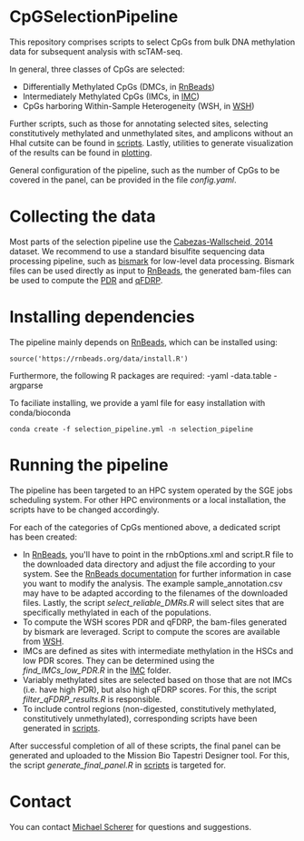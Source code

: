 # CpGSelectionPipeline

This repository comprises scripts to select CpGs from bulk DNA methylation data for subsequent analysis with scTAM-seq. 

In general, three classes of CpGs are selected:
- Differentially Methylated CpGs (DMCs, in [RnBeads](RnBeads))
- Intermediately Methylated CpGs (IMCs, in [IMC](IMC))
- CpGs harboring Within-Sample Heterogeneity (WSH, in [WSH](WSH))

Further scripts, such as those for annotating selected sites, selecting constitutively methylated and unmethylated sites, and amplicons without an HhaI cutsite can be found in [scripts](scripts). Lastly, utilities to generate visualization of the results can be found in [plotting](plotting).

General configuration of the pipeline, such as the number of CpGs to be covered in the panel, can be provided in the file *config.yaml*.

# Collecting the data

Most parts of the selection pipeline use the [Cabezas-Wallscheid, 2014](https://doi.org/10.1016/j.stem.2014.07.005) dataset. We recommend to use a standard bisulfite sequencing data processing pipeline, such as [bismark](https://doi.org/10.1093/bioinformatics/btr167) for low-level data processing. Bismark files can be used directly as input to [RnBeads](https://doi.org/10.1186/s13059-019-1664-9), the generated bam-files can be used to compute the [PDR](https://doi.org/10.1016/j.ccell.2014.10.012) and [qFDRP](https://doi.org/10.1093/nar/gkaa120).

# Installing dependencies

The pipeline mainly depends on [RnBeads](https://rnbeads.org), which can be installed using:

```{r}
source('https://rnbeads.org/data/install.R')
```

Furthermore, the following R packages are required:
-yaml
-data.table
-argparse

To faciliate installing, we provide a yaml file for easy installation with conda/bioconda
 
```
conda create -f selection_pipeline.yml -n selection_pipeline
```

# Running the pipeline

The pipeline has been targeted to an HPC system operated by the SGE jobs scheduling system. For other HPC environments or a local installation, the scripts have to be changed accordingly.

For each of the categories of CpGs mentioned above, a dedicated script has been created:
- In [RnBeads](RnBeads), you'll have to point in the rnbOptions.xml and script.R file to the downloaded data directory and adjust the file according to your system. See the [RnBeads documentation](http://bioconductor.org/packages/release/bioc/vignettes/RnBeads/inst/doc/RnBeads.pdf) for further information in case you want to modify the analysis. The example sample_annotation.csv may have to be adapted according to the filenames of the downloaded files. Lastly, the script *select_reliable_DMRs.R* will select sites that are specifically methylated in each of the populations.
- To compute the WSH scores PDR and qFDRP, the bam-files generated by bismark are leveraged. Script to compute the scores are available from [WSH](WSH).
- IMCs are defined as sites with intermediate methylation in the HSCs and low PDR scores. They can be determined using the *find_IMCs_low_PDR.R* in the [IMC](IMC) folder.
- Variably methylated sites are selected based on those that are not IMCs (i.e. have high PDR), but also high qFDRP scores. For this, the script *filter_qFDRP_results.R* is responsible.
- To include control regions (non-digested, constitutively methylated, constitutively unmethylated), corresponding scripts have been generated in [scripts](scripts).

After successful completion of all of these scripts, the final panel can be generated and uploaded to the Mission Bio Tapestri Designer tool. For this, the script *generate_final_panel.R* in [scripts](scripts) is targeted for. 

# Contact

You can contact [Michael Scherer](mailto:michael.scherer@crg.eu) for questions and suggestions.
